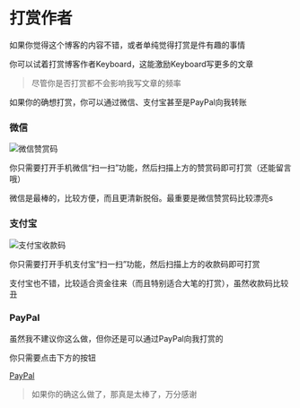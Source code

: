 # 打赏作者

如果你觉得这个博客的内容不错，或者单纯觉得打赏是件有趣的事情

你可以试着打赏博客作者Keyboard，这能激励Keyboard写更多的文章

> 尽管你是否打赏都不会影响我写文章的频率

如果你的确想打赏，你可以通过微信、支付宝甚至是PayPal向我转账

### 微信

![微信赞赏码](//keybrl-my-blog.oss-cn-shenzhen.aliyuncs.com/2018/images/wechat_donate.png)

你只需要打开手机微信“扫一扫”功能，然后扫描上方的赞赏码即可打赏（还能留言哦）

微信是最棒的，比较方便，而且更清新脱俗。最重要是微信赞赏码比较漂亮s

### 支付宝

![支付宝收款码](//keybrl-my-blog.oss-cn-shenzhen.aliyuncs.com/2018/images/alipay.png)

你只需要打开手机支付宝“扫一扫”功能，然后扫描上方的收款码即可打赏

支付宝也不错，比较适合资金往来（而且特别适合大笔的打赏），虽然收款码比较丑

### PayPal

虽然我不建议你这么做，但你还是可以通过PayPal向我打赏的

你只需要点击下方的按钮

[PayPal](https://www.paypal.me/keyboardl)

> 如果你的确这么做了，那真是太棒了，万分感谢
